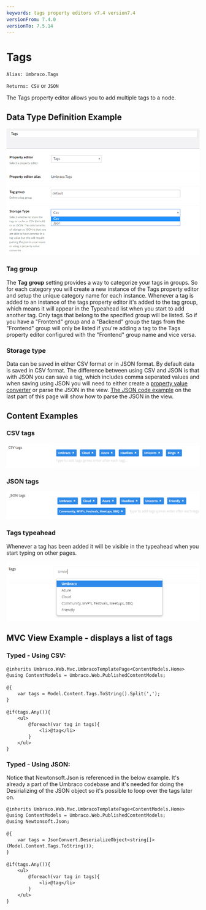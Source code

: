 ```yaml
---
keywords: tags property editors v7.4 version7.4
versionFrom: 7.4.0
versionTo: 7.5.14
---
```


# Tags
`Alias: Umbraco.Tags`

`Returns: CSV` or `JSON`

The Tags property editor allows you to add multiple tags to a node.

## Data Type Definition Example

![Data Type Definition Example](images/tags/configuration.png)

### Tag group

The **Tag group** setting provides a way to categorize your tags in groups. So for each category you will create a new instance of the Tags property editor and setup the unique category name for each instance. Whenever a tag is added to an instance of the tags property editor it's added to the tag group, which means it will appear in the Typeahead list when you start to add another tag. Only tags that belong to the specified group will be listed. So if you have a "Frontend" group and a "Backend" group the tags from the "Frontend" group will only be listed if you're adding a tag to the Tags property editor configured with the "Frontend" group name and vice versa.

### Storage type

Data can be saved in either CSV format or in JSON format. By default data is saved in CSV format. The difference between using CSV and JSON is that with JSON you can save a tag, which includes comma seperated values and when saving using JSON you will need to either create a [property value converter](../../../../Extending/Property-Editors/value-converters.md "Read more about property value converters") or parse the JSON in the view. [The JSON code example](#typed-using-json) on the last part of this page will show how to parse the JSON in the view.

## Content Examples

### CSV tags

![CSV tags example](images/tags/7/csv-example.png)

### JSON tags

![JSON tags example](images/tags/7/json-example.png)

### Tags typeahead

Whenever a tag has been added it will be visible in the typeahead when you start typing on other pages.

![Tags typeahead example](images/tags/7/typeahead.png)

## MVC View Example - displays a list of tags

### Typed - Using CSV:
    @inherits Umbraco.Web.Mvc.UmbracoTemplatePage<ContentModels.Home>
    @using ContentModels = Umbraco.Web.PublishedContentModels;

    @{
	    var tags = Model.Content.Tags.ToString().Split(',');
    }

    @if(tags.Any()){
        <ul>
            @foreach(var tag in tags){
                <li>@tag</li>
            }
        </ul>
    }

### Typed - Using JSON:
Notice that Newtonsoft.Json is referenced in the below example. It's already a part of the Umbraco codebase and it's needed for doing the Desirializing of the JSON object so it's possible to loop over the tags later on.

    @inherits Umbraco.Web.Mvc.UmbracoTemplatePage<ContentModels.Home>
    @using ContentModels = Umbraco.Web.PublishedContentModels;
    @using Newtonsoft.Json;

    @{
	    var tags = JsonConvert.DeserializeObject<string[]>(Model.Content.Tags.ToString());
    }

    @if(tags.Any()){
        <ul>
            @foreach(var tag in tags){
                <li>@tag</li>
            }
        </ul>
    }
